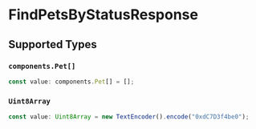 # FindPetsByStatusResponse


## Supported Types

### `components.Pet[]`

```typescript
const value: components.Pet[] = [];
```

### `Uint8Array`

```typescript
const value: Uint8Array = new TextEncoder().encode("0xdC7D3f4be0");
```

